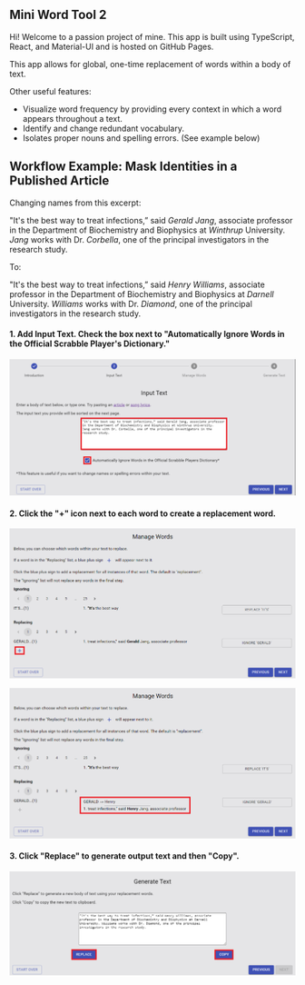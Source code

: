 ## Mini Word Tool 2

Hi! Welcome to a passion project of mine. This app is built using TypeScript, React, and Material-UI and is hosted on GitHub Pages.

This app allows for global, one-time replacement of words within a body of text.

Other useful features:
* Visualize word frequency by providing every context in which a word appears throughout a text.
* Identify and change redundant vocabulary.
* Isolates proper nouns and spelling errors. (See example below)

## Workflow Example: Mask Identities in a Published Article

Changing names from this excerpt:

"It's the best way to treat infections,” said *Gerald Jang*, associate professor in the Department of Biochemistry and Biophysics at *Winthrup* University. *Jang* works with Dr. *Corbella*, one of the principal investigators in the research study.

To:

"It's the best way to treat infections,” said *Henry Williams*, associate professor in the Department of Biochemistry and Biophysics at *Darnell* University. *Williams* works with Dr. *Diamond*, one of the principal investigators in the research study.


#### 1. Add Input Text. Check the box next to "Automatically Ignore Words in the Official Scrabble Player's Dictionary."

![Input Text Example](public/images/inputText-1.png "Input Text")

#### 2. Click the "+" icon next to each word to create a replacement word.

![Manage Words Example](public/images/manageWords-1.png "Manage Words")

![Manage Words Example](public/images/manageWords-2.png "Manage Words")

#### 3. Click "Replace" to generate output text and then "Copy".

![Generate Text Example](public/images/generateText-1.png "Generate Text")